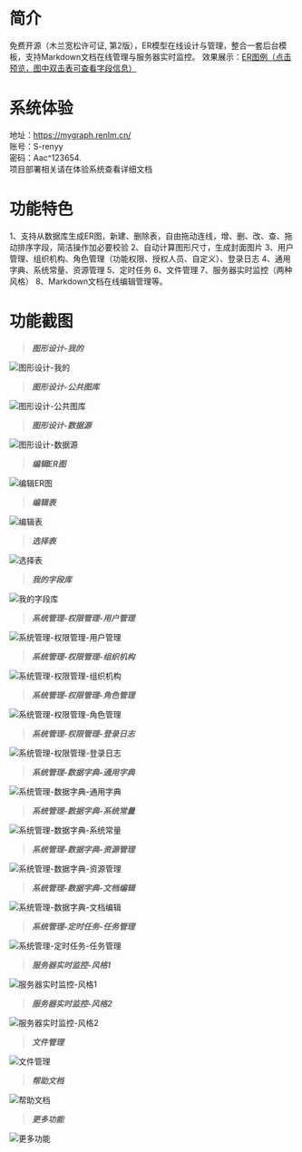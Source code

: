 # 简介
免费开源（木兰宽松许可证, 第2版），ER模型在线设计与管理，整合一套后台模板，支持Markdown文档在线管理与服务器实时监控。
效果展示：<a href="https://mygraph.renlm.cn/graph/viewer?uuid=198124BBCF284A40BB24CA315A7B8E36&headless=true&fitWindow=false" target="_blank">ER图例（点击预览，图中双击表可查看字段信息）</a>

# 系统体验
地址：<a href="https://mygraph.renlm.cn/" target="_blank">https://mygraph.renlm.cn/</a>  
账号：S-renyy  
密码：Aac^123654.  
项目部署相关请在体验系统查看详细文档

# 功能特色
1、支持从数据库生成ER图，新建、删除表，自由拖动连线，增、删、改、查、拖动排序字段，简洁操作加必要校验
2、自动计算图形尺寸，生成封面图片
3、用户管理、组织机构、角色管理（功能权限、授权人员、自定义）、登录日志
4、通用字典、系统常量、资源管理
5、定时任务
6、文件管理
7、服务器实时监控（两种风格）
8、Markdown文档在线编辑管理等。

# 功能截图
> ___图形设计-我的___

![图形设计-我的](https://renlm.cn/images/demo/1.png "图形设计-我的")

> ___图形设计-公共图库___

![图形设计-公共图库](https://renlm.cn/images/demo/2.png "图形设计-公共图库")

> ___图形设计-数据源___

![图形设计-数据源](https://renlm.cn/images/demo/3.png "图形设计-数据源")

> ___编辑ER图___

![编辑ER图](https://renlm.cn/images/demo/4.png "编辑ER图")

> ___编辑表___

![编辑表](https://renlm.cn/images/demo/5.png "编辑表")

> ___选择表___

![选择表](https://renlm.cn/images/demo/6.png "选择表")

> ___我的字段库___

![我的字段库](https://renlm.cn/images/demo/7.png "我的字段库")

> ___系统管理-权限管理-用户管理___

![系统管理-权限管理-用户管理](https://renlm.cn/images/demo/8.png "系统管理-权限管理-用户管理")

> ___系统管理-权限管理-组织机构___

![系统管理-权限管理-组织机构](https://renlm.cn/images/demo/9.png "系统管理-权限管理-组织机构")

> ___系统管理-权限管理-角色管理___

![系统管理-权限管理-角色管理](https://renlm.cn/images/demo/10.png "系统管理-权限管理-角色管理")

> ___系统管理-权限管理-登录日志___

![系统管理-权限管理-登录日志](https://renlm.cn/images/demo/11.png "系统管理-权限管理-登录日志")

> ___系统管理-数据字典-通用字典___

![系统管理-数据字典-通用字典](https://renlm.cn/images/demo/12.png "系统管理-数据字典-通用字典")

> ___系统管理-数据字典-系统常量___

![系统管理-数据字典-系统常量](https://renlm.cn/images/demo/13.png "系统管理-数据字典-系统常量")

> ___系统管理-数据字典-资源管理___

![系统管理-数据字典-资源管理](https://renlm.cn/images/demo/14.png "系统管理-数据字典-资源管理")

> ___系统管理-数据字典-文档编辑___

![系统管理-数据字典-文档编辑](https://renlm.cn/images/demo/15.png "系统管理-数据字典-文档编辑")

> ___系统管理-定时任务-任务管理___

![系统管理-定时任务-任务管理](https://renlm.cn/images/demo/16.png "系统管理-定时任务-任务管理")

> ___服务器实时监控-风格1___

![服务器实时监控-风格1](https://renlm.cn/images/demo/17.png "服务器实时监控-风格1")

> ___服务器实时监控-风格2___

![服务器实时监控-风格2](https://renlm.cn/images/demo/18.png "服务器实时监控-风格2")

> ___文件管理___

![文件管理](https://renlm.cn/images/demo/19.png "文件管理")

> ___帮助文档___

![帮助文档](https://renlm.cn/images/demo/20.png "帮助文档")

> ___更多功能___

![更多功能](https://renlm.cn/images/demo/21.png "更多功能")